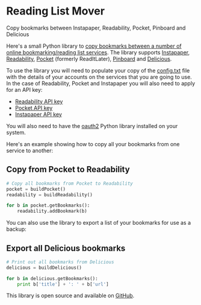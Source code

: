 # Reading List Mover

Copy bookmarks between Instapaper, Readability, Pocket, Pinboard and Delicious

Here's a small Python library to [copy bookmarks between a number of online bookmarking/reading list services][source]. The library supports [Instapaper][], [Readability][], [Pocket][] (formerly ReadItLater), [Pinboard][] and [Delicious][].

To use the library you will need to populate your copy of the [config.txt][] file with the details of your accounts on the services that you are going to use. In the case of Readability, Pocket and Instapaper you will also need to apply for an API key:

- [Readability API key](http://help.readability.com/customer/portal/articles/267466-i%E2%80%99m-a-developer-how-can-i-get-an-api-key-)
- [Pocket API key](http://getpocket.com/api/signup/)
- [Instapaper API key](http://www.instapaper.com/main/request_oauth_consumer_token)

You will also need to have the [oauth2][] Python library installed on your system.

Here's an example showing how to copy all your bookmarks from one service to another:

## Copy from Pocket to Readability ##

```python
# Copy all bookmarks from Pocket to Readability
pocket = buildPocket()
readability = buildReadability()

for b in pocket.getBookmarks():
    readability.addBookmark(b)
```

You can also use the library to export a list of your bookmarks for use as a backup:

## Export all Delicious bookmarks

```python
# Print out all bookmarks from Delicious
delicious = buildDelicious()

for b in delicious.getBookmarks():
    print b['title'] + ': ' + b['url']
```

This library is open source and available on [GitHub][source].

[source]: https://github.com/codebox/reading-list-mover
[Instapaper]: http://www.instapaper.com/
[Readability]: https://www.readability.com/
[Pocket]: http://getpocket.com/
[Pinboard]: http://pinboard.in/
[Delicious]: http://delicious.com/
[config.txt]: https://github.com/codebox/reading-list-mover/blob/master/config.txt
[oauth2]: https://github.com/simplegeo/python-oauth2
